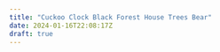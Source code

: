 ```yaml
---
title: "Cuckoo Clock Black Forest House Trees Bear"
date: 2024-01-16T22:08:17Z
draft: true
---
```


